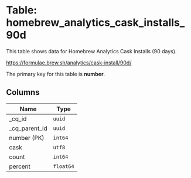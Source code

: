 # Table: homebrew_analytics_cask_installs_90d

This table shows data for Homebrew Analytics Cask Installs (90 days).

https://formulae.brew.sh/analytics/cask-install/90d/

The primary key for this table is **number**.

## Columns

| Name          | Type          |
| ------------- | ------------- |
|_cq_id|`uuid`|
|_cq_parent_id|`uuid`|
|number (PK)|`int64`|
|cask|`utf8`|
|count|`int64`|
|percent|`float64`|